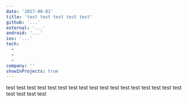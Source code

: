 ```yaml
---
date: '2017-08-01'
title: 'test test test test test'
github: '...'
external: '...'
android: '...'
ios: '...'
tech:
  -
  -
  -
company: ''
showInProjects: true
---
```


test test test test test test test test test test test test test test test test test test test test test
